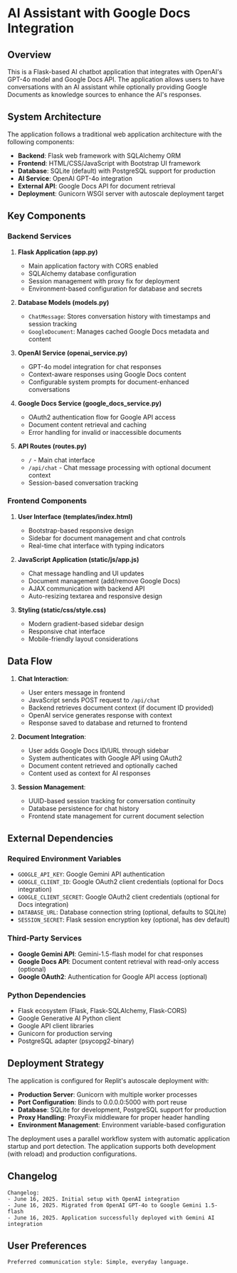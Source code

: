# AI Assistant with Google Docs Integration

## Overview

This is a Flask-based AI chatbot application that integrates with OpenAI's GPT-4o model and Google Docs API. The application allows users to have conversations with an AI assistant while optionally providing Google Documents as knowledge sources to enhance the AI's responses.

## System Architecture

The application follows a traditional web application architecture with the following components:

- **Backend**: Flask web framework with SQLAlchemy ORM
- **Frontend**: HTML/CSS/JavaScript with Bootstrap UI framework
- **Database**: SQLite (default) with PostgreSQL support for production
- **AI Service**: OpenAI GPT-4o integration
- **External API**: Google Docs API for document retrieval
- **Deployment**: Gunicorn WSGI server with autoscale deployment target

## Key Components

### Backend Services

1. **Flask Application (app.py)**
   - Main application factory with CORS enabled
   - SQLAlchemy database configuration
   - Session management with proxy fix for deployment
   - Environment-based configuration for database and secrets

2. **Database Models (models.py)**
   - `ChatMessage`: Stores conversation history with timestamps and session tracking
   - `GoogleDocument`: Manages cached Google Docs metadata and content

3. **OpenAI Service (openai_service.py)**
   - GPT-4o model integration for chat responses
   - Context-aware responses using Google Docs content
   - Configurable system prompts for document-enhanced conversations

4. **Google Docs Service (google_docs_service.py)**
   - OAuth2 authentication flow for Google API access
   - Document content retrieval and caching
   - Error handling for invalid or inaccessible documents

5. **API Routes (routes.py)**
   - `/` - Main chat interface
   - `/api/chat` - Chat message processing with optional document context
   - Session-based conversation tracking

### Frontend Components

1. **User Interface (templates/index.html)**
   - Bootstrap-based responsive design
   - Sidebar for document management and chat controls
   - Real-time chat interface with typing indicators

2. **JavaScript Application (static/js/app.js)**
   - Chat message handling and UI updates
   - Document management (add/remove Google Docs)
   - AJAX communication with backend API
   - Auto-resizing textarea and responsive design

3. **Styling (static/css/style.css)**
   - Modern gradient-based sidebar design
   - Responsive chat interface
   - Mobile-friendly layout considerations

## Data Flow

1. **Chat Interaction**:
   - User enters message in frontend
   - JavaScript sends POST request to `/api/chat`
   - Backend retrieves document context (if document ID provided)
   - OpenAI service generates response with context
   - Response saved to database and returned to frontend

2. **Document Integration**:
   - User adds Google Docs ID/URL through sidebar
   - System authenticates with Google API using OAuth2
   - Document content retrieved and optionally cached
   - Content used as context for AI responses

3. **Session Management**:
   - UUID-based session tracking for conversation continuity
   - Database persistence for chat history
   - Frontend state management for current document selection

## External Dependencies

### Required Environment Variables
- `GOOGLE_API_KEY`: Google Gemini API authentication
- `GOOGLE_CLIENT_ID`: Google OAuth2 client credentials (optional for Docs integration)
- `GOOGLE_CLIENT_SECRET`: Google OAuth2 client credentials (optional for Docs integration)
- `DATABASE_URL`: Database connection string (optional, defaults to SQLite)
- `SESSION_SECRET`: Flask session encryption key (optional, has dev default)

### Third-Party Services
- **Google Gemini API**: Gemini-1.5-flash model for chat responses
- **Google Docs API**: Document content retrieval with read-only access (optional)
- **Google OAuth2**: Authentication for Google API access (optional)

### Python Dependencies
- Flask ecosystem (Flask, Flask-SQLAlchemy, Flask-CORS)
- Google Generative AI Python client
- Google API client libraries
- Gunicorn for production serving
- PostgreSQL adapter (psycopg2-binary)

## Deployment Strategy

The application is configured for Replit's autoscale deployment with:

- **Production Server**: Gunicorn with multiple worker processes
- **Port Configuration**: Binds to 0.0.0.0:5000 with port reuse
- **Database**: SQLite for development, PostgreSQL support for production
- **Proxy Handling**: ProxyFix middleware for proper header handling
- **Environment Management**: Environment variable-based configuration

The deployment uses a parallel workflow system with automatic application startup and port detection. The application supports both development (with reload) and production configurations.

## Changelog

```
Changelog:
- June 16, 2025. Initial setup with OpenAI integration
- June 16, 2025. Migrated from OpenAI GPT-4o to Google Gemini 1.5-flash
- June 16, 2025. Application successfully deployed with Gemini AI integration
```

## User Preferences

```
Preferred communication style: Simple, everyday language.
```